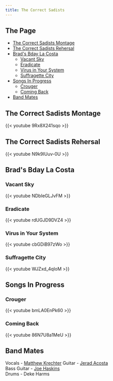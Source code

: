 ```yaml
---
title: The Correct Sadists
---
```


## The Page

- [The Correct Sadists Montage](#the-correct-sadists-montage)
- [The Correct Sadists Rehersal](#the-correct-sadists-rehersal)
- [Brad's Bday La Costa](#brads-bday-la-costa)
  - [Vacant Sky](#vacant-sky)
  - [Eradicate](#eradicate)
  - [Virus in Your System](#virus-in-your-system)
  - [Suffragette City](#suffragette-city)
- [Songs In Progress](#songs-in-progress)
  - [Crouger](#crouger)
  - [Coming Back](#coming-back)
- [Band Mates](#band-mates)
## The Correct Sadists Montage
{{< youtube 9Rx8X241sqo >}}

## The Correct Sadists Rehersal

{{< youtube N9k9IUuv-0U >}}

## Brad's Bday La Costa

### Vacant Sky
{{< youtube NDbIeGLJvFM >}}
  
### Eradicate
{{< youtube rdUGJD9DVZ4 >}}

### Virus in Your System
{{< youtube cbGDiB97zWo >}}

### Suffragette City
{{< youtube WJZxd_4qIoM >}}


## Songs In Progress
### Crouger
{{< youtube bmLA0EnPk60 >}}


### Coming Back
{{< youtube 86N7U8a1MeU >}}


## Band Mates
Vocals - [Matthew Krechter](https://www.facebook.com/matthew.krechter)
Guitar - [Jerad Acosta](https://www.facebook.com/jeradacosta)    
Bass Guitar - [Joe Haskins](https://www.facebook.com/joe.haskins.33)  
Drums - Deke Harms  